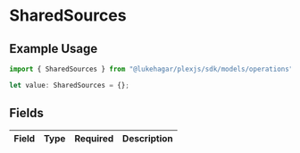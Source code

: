 # SharedSources

## Example Usage

```typescript
import { SharedSources } from "@lukehagar/plexjs/sdk/models/operations";

let value: SharedSources = {};
```

## Fields

| Field       | Type        | Required    | Description |
| ----------- | ----------- | ----------- | ----------- |